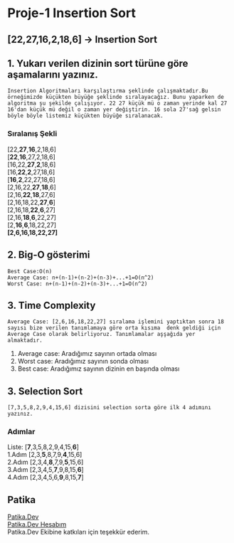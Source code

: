 # Proje-1 Insertion Sort

## [22,27,16,2,18,6] -> Insertion Sort

## 1. Yukarı verilen dizinin sort türüne göre aşamalarını yazınız.

```
Insertion Algoritmaları karşılaştırma şeklinde çalışmaktadır.Bu örneğimizde küçükten büyüğe şeklinde sıralayacağız. Bunu yaparken de algoritma şu şekilde çalışıyor. 22 27 küçük mü o zaman yerinde kal 27 16'dan küçük mü değil o zaman yer değiştirin. 16 sola 27'sağ gelsin böyle böyle listemiz küçükten büyüğe sıralanacak.
```

### **Sıralanış Şekli**

[22,**27**,**16**,2,18,6]  
[**22**,**16**,27,2,18,6]  
[16,22,**27**,**2**,18,6]  
[16,**22**,**2**,27,18,6]  
[**16**,**2**,22,27,18,6]  
[2,16,22,**27**,**18**,6]  
[2,16,**22**,**18**,27,6]  
[2,16,18,22,**27**,**6**]  
[2,16,18,**22**,**6**,27]  
[2,16,**18**,**6**,22,27]  
[2,**16**,**6**,18,22,27]  
**[2,6,16,18,22,27]**

## 2. Big-O gösterimi

```
Best Case:O(n)
Average Case: n+(n-1)+(n-2)+(n-3)+...+1=O(n^2)
Worst Case: n+(n-1)+(n-2)+(n-3)+...+1=O(n^2)
```

## 3. Time Complexity

```
Average Case: [2,6,16,18,22,27] sıralama işlemini yaptıktan sonra 18 sayısı bize verilen tanımlamaya göre orta kısıma  denk geldiği için Average Case olarak belirliyoruz. Tanımlamalar aşşağıda yer almaktadır.
```

<ol>
 <li>Average case: Aradığımız sayının ortada olması</li>
 <li>Worst case: Aradığımız sayının sonda olması</li>
 <li>Best case: Aradığımız sayının dizinin en başında olması</li>
</ol>

## 3. Selection Sort

```
[7,3,5,8,2,9,4,15,6] dizisini selection sorta göre ilk 4 adımını yazınız.
```

### **Adımlar**

Liste: [**7**,3,5,8,2,9,4,15,**6**]  
1.Adım [2,3,**5**,8,7,9,**4**,15,6]  
2.Adım [2,3,4,**8**,7,9,**5**,15,6]  
3.Adım [2,3,4,5,**7**,9,8,15,**6**]  
4.Adım [2,3,4,5,6,**9**,8,15,**7**]

## Patika

[Patika.Dev](www.patika.dev)  
[Patika.Dev Hesabım](https://app.patika.dev/mizrakberk)  
Patika.Dev Ekibine katkıları için teşekkür ederim.
